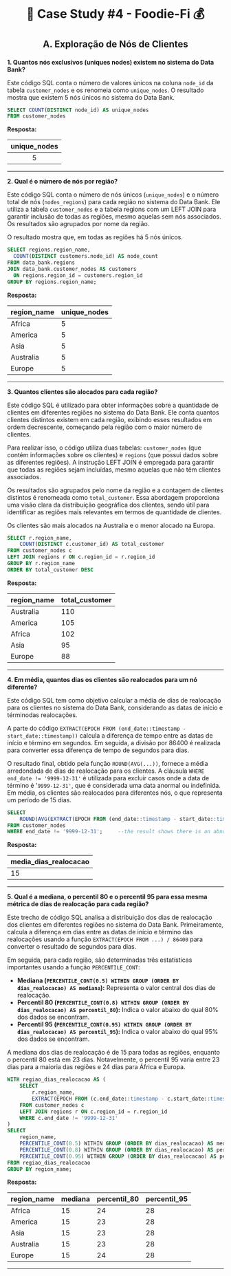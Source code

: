 # <p align="center" style="margin-top: 0px;"> 🏦 Case Study #4 - Foodie-Fi 💰
## <p align="center"> A. Exploração de Nós de Clientes

**1. Quantos nós exclusivos (uniques nodes) existem no sistema do Data Bank?** 

Este código SQL conta o número de valores únicos na coluna `node_id` da tabela `customer_nodes` e os renomeia como `unique_nodes`. O resultado mostra que existem 5 nós únicos no sistema do Data Bank.

```sql
SELECT COUNT(DISTINCT node_id) AS unique_nodes 
FROM customer_nodes
```

**Resposta:**

| unique_nodes |
|:------------:|
|       5      |

***

**2. Qual é o número de nós por região?**

Este código SQL conta o número de nós únicos (`unique_nodes`) e o número total de nós (`nodes_regions`) para cada região no sistema do Data Bank. Ele utiliza a tabela `customer_nodes` e a tabela regions com um LEFT JOIN para garantir inclusão de todas as regiões, mesmo aquelas sem nós associados. Os resultados são agrupados por nome da região.

O resultado mostra que, em todas as regiões há 5 nós únicos.

```sql
SELECT regions.region_name, 
  COUNT(DISTINCT customers.node_id) AS node_count
FROM data_bank.regions
JOIN data_bank.customer_nodes AS customers
  ON regions.region_id = customers.region_id
GROUP BY regions.region_name;
```

**Resposta:**

|region_name|unique_nodes|
|:----|:----|
|Africa|5|
|America|5|
|Asia|5|
|Australia|5|
|Europe|5|

***

**3. Quantos clientes são alocados para cada região?**

Este código SQL é utilizado para obter informações sobre a quantidade de clientes em diferentes regiões no sistema do Data Bank. Ele conta quantos clientes distintos existem em cada região, exibindo esses resultados em ordem decrescente, começando pela região com o maior número de clientes.

Para realizar isso, o código utiliza duas tabelas: `customer_nodes` (que contém informações sobre os clientes) e `regions` (que possui dados sobre as diferentes regiões). A instrução LEFT JOIN é empregada para garantir que todas as regiões sejam incluídas, mesmo aquelas que não têm clientes associados.

Os resultados são agrupados pelo nome da região e a contagem de clientes distintos é renomeada como `total_customer`. Essa abordagem proporciona uma visão clara da distribuição geográfica dos clientes, sendo útil para identificar as regiões mais relevantes em termos de quantidade de clientes. 

Os clientes são mais alocados na Australia e o menor alocado na Europa.

```sql
SELECT r.region_name, 
    COUNT(DISTINCT c.customer_id) AS total_customer
FROM customer_nodes c
LEFT JOIN regions r ON c.region_id = r.region_id
GROUP BY r.region_name
ORDER BY total_customer DESC
```

**Resposta:**

|region_name|total_customer|
|:----|:----|
|Australia|110|
|America|105|
|Africa|102|
|Asia|95|
|Europe|88|
***

**4. Em média, quantos dias os clientes são realocados para um nó diferente?**

Este código SQL tem como objetivo calcular a média de dias de realocação para os clientes no sistema do Data Bank, considerando as datas de início e términodas realocações.

A parte do código `EXTRACT(EPOCH FROM (end_date::timestamp - start_date::timestamp))` calcula a diferença de tempo entre as datas de início e término em segundos. Em seguida, a divisão por 86400 é realizada para converter essa diferença de tempo de segundos para dias.

O resultado final, obtido pela função `ROUND(AVG(...))`, fornece a média arredondada de dias de realocação para os clientes. A cláusula `WHERE end_date != '9999-12-31'` é utilizada para excluir casos onde a data de término é '`9999-12-31'`, que é considerada uma data anormal ou indefinida.
Em média, os clientes são realocados para diferentes nós, o que representa um período de 15 dias.

```sql
SELECT 
    ROUND(AVG(EXTRACT(EPOCH FROM (end_date::timestamp - start_date::timestamp)) / 86400)) AS media_dias_realocacao
FROM customer_nodes
WHERE end_date != '9999-12-31';		--the result shows there is an abnormal date which is '9999-12-31' needs to be excluded from the query
```

**Resposta:**

|media_dias_realocacao|
|:----|
|15|
***

**5. Qual é a mediana, o percentil 80 e o percentil 95 para essa mesma métrica de dias de realocação para cada região?**

Este trecho de código SQL analisa a distribuição dos dias de realocação dos clientes em diferentes regiões no sistema do Data Bank. Primeiramente, calcula a diferença em dias entre as datas de início e término das realocações usando a função `EXTRACT(EPOCH FROM ...) / 86400` para converter o resultado de segundos para dias.

Em seguida, para cada região, são determinadas três estatísticas importantes usando a função `PERCENTILE_CONT`:
- **Mediana (`PERCENTILE_CONT(0.5) WITHIN GROUP (ORDER BY dias_realocacao) AS mediana`):** Representa o valor central dos dias de realocação.
- **Percentil 80 (`PERCENTILE_CONT(0.8) WITHIN GROUP (ORDER BY dias_realocacao) AS percentil_80`):** Indica o valor abaixo do qual 80% dos dados se encontram.
- **Percentil 95 (`PERCENTILE_CONT(0.95) WITHIN GROUP (ORDER BY dias_realocacao) AS percentil_95`):** Indica o valor abaixo do qual 95% dos dados se encontram.

A mediana dos dias de realocação é de 15 para todas as regiões, enquanto o percentil 80 está em 23 dias. Notavelmente, o percentil 95 varia entre 23 dias para a maioria das regiões e 24 dias para África e Europa.

```sql
WITH regiao_dias_realocacao AS (
    SELECT 
        r.region_name,
        EXTRACT(EPOCH FROM (c.end_date::timestamp - c.start_date::timestamp)) / 86400 AS dias_realocacao
    FROM customer_nodes c
    LEFT JOIN regions r ON c.region_id = r.region_id
    WHERE c.end_date != '9999-12-31'
)
SELECT 
    region_name,
    PERCENTILE_CONT(0.5) WITHIN GROUP (ORDER BY dias_realocacao) AS mediana,
    PERCENTILE_CONT(0.8) WITHIN GROUP (ORDER BY dias_realocacao) AS percentil_80,
    PERCENTILE_CONT(0.95) WITHIN GROUP (ORDER BY dias_realocacao) AS percentil_95
FROM regiao_dias_realocacao
GROUP BY region_name;
```

**Resposta:**

|region_name|mediana|percentil_80|percentil_95
|:----|:----|:----|:----|
|Africa|15|24|28
|America|15|23|28
|Asia|15|23|28
|Australia|15|23|28
|Europe|15|24|28
***

